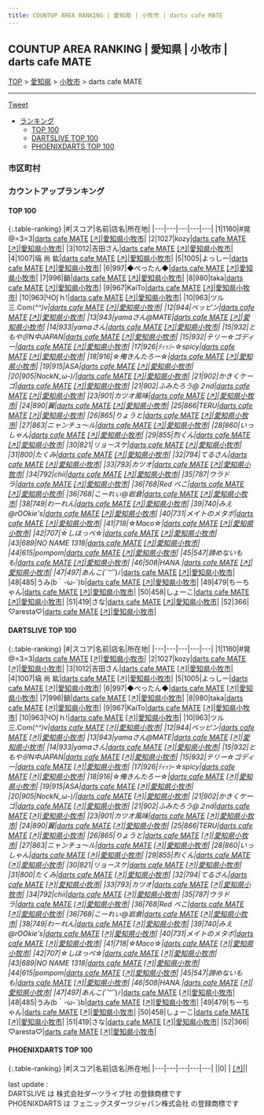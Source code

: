 ```yaml
---
title: COUNTUP AREA RANKING | 愛知県 | 小牧市 | darts cafe MATE
---
```

## COUNTUP AREA RANKING | 愛知県 | 小牧市 | darts cafe MATE

[TOP](/darts/rank/) > [愛知県](/darts/rank/愛知県/) > [小牧市](/darts/rank/愛知県/小牧市/) > darts cafe MATE

___

<a href="https://twitter.com/share?ref_src=twsrc%5Etfw" data-text="COUNTUP AREA RANKING | 愛知県小牧市darts cafe MATE" class="twitter-share-button" data-hashtags="DARTSLIVE,PHOENIXDARTS,darts,ダーツ" data-show-count="false">Tweet</a>

* [ランキング](#カウントアップランキング)
    * [TOP 100](#top-100)
    * [DARTSLIVE TOP 100](#dartslive-top-100)
    * [PHOENIXDARTS TOP 100](#phoenixdarts-top-100)

### 市区町村

<ul>

</ul>

### カウントアップランキング

#### TOP 100



{:.table-ranking}
|#|スコア|名前|店名|所在地|
|---|---|---|---|---|
|1|1160|<span class="rank-name-dl">#晃@=3=3</span>|<a href="/darts/rank/shops/99f156a307a7986e5f9f3321c1147265.html">darts cafe MATE</a> <a href="https://search.dartslive.com/jp/shop/99f156a307a7986e5f9f3321c1147265">[↗]</a>|<a href="/darts/rank/愛知県/小牧市">愛知県小牧市</a>|
|2|1027|<span class="rank-name-dl">kozy</span>|<a href="/darts/rank/shops/99f156a307a7986e5f9f3321c1147265.html">darts cafe MATE</a> <a href="https://search.dartslive.com/jp/shop/99f156a307a7986e5f9f3321c1147265">[↗]</a>|<a href="/darts/rank/愛知県/小牧市">愛知県小牧市</a>|
|3|1012|<span class="rank-name-dl">吉田さん</span>|<a href="/darts/rank/shops/99f156a307a7986e5f9f3321c1147265.html">darts cafe MATE</a> <a href="https://search.dartslive.com/jp/shop/99f156a307a7986e5f9f3321c1147265">[↗]</a>|<a href="/darts/rank/愛知県/小牧市">愛知県小牧市</a>|
|4|1007|<span class="rank-name-dl">塙 尚 紘</span>|<a href="/darts/rank/shops/99f156a307a7986e5f9f3321c1147265.html">darts cafe MATE</a> <a href="https://search.dartslive.com/jp/shop/99f156a307a7986e5f9f3321c1147265">[↗]</a>|<a href="/darts/rank/愛知県/小牧市">愛知県小牧市</a>|
|5|1005|<span class="rank-name-dl">よっしー</span>|<a href="/darts/rank/shops/99f156a307a7986e5f9f3321c1147265.html">darts cafe MATE</a> <a href="https://search.dartslive.com/jp/shop/99f156a307a7986e5f9f3321c1147265">[↗]</a>|<a href="/darts/rank/愛知県/小牧市">愛知県小牧市</a>|
|6|997|<span class="rank-name-dl">◆ぺったん◆</span>|<a href="/darts/rank/shops/99f156a307a7986e5f9f3321c1147265.html">darts cafe MATE</a> <a href="https://search.dartslive.com/jp/shop/99f156a307a7986e5f9f3321c1147265">[↗]</a>|<a href="/darts/rank/愛知県/小牧市">愛知県小牧市</a>|
|7|996|<span class="rank-name-dl">鍋</span>|<a href="/darts/rank/shops/99f156a307a7986e5f9f3321c1147265.html">darts cafe MATE</a> <a href="https://search.dartslive.com/jp/shop/99f156a307a7986e5f9f3321c1147265">[↗]</a>|<a href="/darts/rank/愛知県/小牧市">愛知県小牧市</a>|
|8|980|<span class="rank-name-dl">taka</span>|<a href="/darts/rank/shops/99f156a307a7986e5f9f3321c1147265.html">darts cafe MATE</a> <a href="https://search.dartslive.com/jp/shop/99f156a307a7986e5f9f3321c1147265">[↗]</a>|<a href="/darts/rank/愛知県/小牧市">愛知県小牧市</a>|
|9|967|<span class="rank-name-dl">KaiTo</span>|<a href="/darts/rank/shops/99f156a307a7986e5f9f3321c1147265.html">darts cafe MATE</a> <a href="https://search.dartslive.com/jp/shop/99f156a307a7986e5f9f3321c1147265">[↗]</a>|<a href="/darts/rank/愛知県/小牧市">愛知県小牧市</a>|
|10|963|<span class="rank-name-dl">ЧΟ∫ｈ!</span>|<a href="/darts/rank/shops/99f156a307a7986e5f9f3321c1147265.html">darts cafe MATE</a> <a href="https://search.dartslive.com/jp/shop/99f156a307a7986e5f9f3321c1147265">[↗]</a>|<a href="/darts/rank/愛知県/小牧市">愛知県小牧市</a>|
|10|963|<span class="rank-name-dl">ツル三.Com(*^^)v</span>|<a href="/darts/rank/shops/99f156a307a7986e5f9f3321c1147265.html">darts cafe MATE</a> <a href="https://search.dartslive.com/jp/shop/99f156a307a7986e5f9f3321c1147265">[↗]</a>|<a href="/darts/rank/愛知県/小牧市">愛知県小牧市</a>|
|12|944|<span class="rank-name-dl">ベッピン</span>|<a href="/darts/rank/shops/99f156a307a7986e5f9f3321c1147265.html">darts cafe MATE</a> <a href="https://search.dartslive.com/jp/shop/99f156a307a7986e5f9f3321c1147265">[↗]</a>|<a href="/darts/rank/愛知県/小牧市">愛知県小牧市</a>|
|13|943|<span class="rank-name-dl">yamaさん@MATE</span>|<a href="/darts/rank/shops/99f156a307a7986e5f9f3321c1147265.html">darts cafe MATE</a> <a href="https://search.dartslive.com/jp/shop/99f156a307a7986e5f9f3321c1147265">[↗]</a>|<a href="/darts/rank/愛知県/小牧市">愛知県小牧市</a>|
|14|933|<span class="rank-name-dl">yamaさん</span>|<a href="/darts/rank/shops/99f156a307a7986e5f9f3321c1147265.html">darts cafe MATE</a> <a href="https://search.dartslive.com/jp/shop/99f156a307a7986e5f9f3321c1147265">[↗]</a>|<a href="/darts/rank/愛知県/小牧市">愛知県小牧市</a>|
|15|932|<span class="rank-name-dl">ともや＠N中JAPAN</span>|<a href="/darts/rank/shops/99f156a307a7986e5f9f3321c1147265.html">darts cafe MATE</a> <a href="https://search.dartslive.com/jp/shop/99f156a307a7986e5f9f3321c1147265">[↗]</a>|<a href="/darts/rank/愛知県/小牧市">愛知県小牧市</a>|
|15|932|<span class="rank-name-dl">テリー☆ゴディー</span>|<a href="/darts/rank/shops/99f156a307a7986e5f9f3321c1147265.html">darts cafe MATE</a> <a href="https://search.dartslive.com/jp/shop/99f156a307a7986e5f9f3321c1147265">[↗]</a>|<a href="/darts/rank/愛知県/小牧市">愛知県小牧市</a>|
|17|926|<span class="rank-name-dl">ﾃｨｯｼ-☆spicy</span>|<a href="/darts/rank/shops/99f156a307a7986e5f9f3321c1147265.html">darts cafe MATE</a> <a href="https://search.dartslive.com/jp/shop/99f156a307a7986e5f9f3321c1147265">[↗]</a>|<a href="/darts/rank/愛知県/小牧市">愛知県小牧市</a>|
|18|916|<span class="rank-name-dl">☆俺きんたろー☆</span>|<a href="/darts/rank/shops/99f156a307a7986e5f9f3321c1147265.html">darts cafe MATE</a> <a href="https://search.dartslive.com/jp/shop/99f156a307a7986e5f9f3321c1147265">[↗]</a>|<a href="/darts/rank/愛知県/小牧市">愛知県小牧市</a>|
|19|915|<span class="rank-name-dl">ASA</span>|<a href="/darts/rank/shops/99f156a307a7986e5f9f3321c1147265.html">darts cafe MATE</a> <a href="https://search.dartslive.com/jp/shop/99f156a307a7986e5f9f3321c1147265">[↗]</a>|<a href="/darts/rank/愛知県/小牧市">愛知県小牧市</a>|
|20|905|<span class="rank-name-dl">NockN_*ω-)/</span>|<a href="/darts/rank/shops/99f156a307a7986e5f9f3321c1147265.html">darts cafe MATE</a> <a href="https://search.dartslive.com/jp/shop/99f156a307a7986e5f9f3321c1147265">[↗]</a>|<a href="/darts/rank/愛知県/小牧市">愛知県小牧市</a>|
|21|902|<span class="rank-name-dl">かきくケーゴ</span>|<a href="/darts/rank/shops/99f156a307a7986e5f9f3321c1147265.html">darts cafe MATE</a> <a href="https://search.dartslive.com/jp/shop/99f156a307a7986e5f9f3321c1147265">[↗]</a>|<a href="/darts/rank/愛知県/小牧市">愛知県小牧市</a>|
|21|902|<span class="rank-name-dl">ふみたろう@２nd</span>|<a href="/darts/rank/shops/99f156a307a7986e5f9f3321c1147265.html">darts cafe MATE</a> <a href="https://search.dartslive.com/jp/shop/99f156a307a7986e5f9f3321c1147265">[↗]</a>|<a href="/darts/rank/愛知県/小牧市">愛知県小牧市</a>|
|23|901|<span class="rank-name-dl">カツオ風味</span>|<a href="/darts/rank/shops/99f156a307a7986e5f9f3321c1147265.html">darts cafe MATE</a> <a href="https://search.dartslive.com/jp/shop/99f156a307a7986e5f9f3321c1147265">[↗]</a>|<a href="/darts/rank/愛知県/小牧市">愛知県小牧市</a>|
|24|890|<span class="rank-name-dl">翼</span>|<a href="/darts/rank/shops/99f156a307a7986e5f9f3321c1147265.html">darts cafe MATE</a> <a href="https://search.dartslive.com/jp/shop/99f156a307a7986e5f9f3321c1147265">[↗]</a>|<a href="/darts/rank/愛知県/小牧市">愛知県小牧市</a>|
|25|866|<span class="rank-name-dl">TERU</span>|<a href="/darts/rank/shops/99f156a307a7986e5f9f3321c1147265.html">darts cafe MATE</a> <a href="https://search.dartslive.com/jp/shop/99f156a307a7986e5f9f3321c1147265">[↗]</a>|<a href="/darts/rank/愛知県/小牧市">愛知県小牧市</a>|
|26|865|<span class="rank-name-dl">りょうと</span>|<a href="/darts/rank/shops/99f156a307a7986e5f9f3321c1147265.html">darts cafe MATE</a> <a href="https://search.dartslive.com/jp/shop/99f156a307a7986e5f9f3321c1147265">[↗]</a>|<a href="/darts/rank/愛知県/小牧市">愛知県小牧市</a>|
|27|863|<span class="rank-name-dl">ニャンチュ〜ル</span>|<a href="/darts/rank/shops/99f156a307a7986e5f9f3321c1147265.html">darts cafe MATE</a> <a href="https://search.dartslive.com/jp/shop/99f156a307a7986e5f9f3321c1147265">[↗]</a>|<a href="/darts/rank/愛知県/小牧市">愛知県小牧市</a>|
|28|860|<span class="rank-name-dl">いっしゃん</span>|<a href="/darts/rank/shops/99f156a307a7986e5f9f3321c1147265.html">darts cafe MATE</a> <a href="https://search.dartslive.com/jp/shop/99f156a307a7986e5f9f3321c1147265">[↗]</a>|<a href="/darts/rank/愛知県/小牧市">愛知県小牧市</a>|
|29|855|<span class="rank-name-dl">烈くん</span>|<a href="/darts/rank/shops/99f156a307a7986e5f9f3321c1147265.html">darts cafe MATE</a> <a href="https://search.dartslive.com/jp/shop/99f156a307a7986e5f9f3321c1147265">[↗]</a>|<a href="/darts/rank/愛知県/小牧市">愛知県小牧市</a>|
|30|821|<span class="rank-name-dl">リョースケ</span>|<a href="/darts/rank/shops/99f156a307a7986e5f9f3321c1147265.html">darts cafe MATE</a> <a href="https://search.dartslive.com/jp/shop/99f156a307a7986e5f9f3321c1147265">[↗]</a>|<a href="/darts/rank/愛知県/小牧市">愛知県小牧市</a>|
|31|800|<span class="rank-name-dl">たくみ</span>|<a href="/darts/rank/shops/99f156a307a7986e5f9f3321c1147265.html">darts cafe MATE</a> <a href="https://search.dartslive.com/jp/shop/99f156a307a7986e5f9f3321c1147265">[↗]</a>|<a href="/darts/rank/愛知県/小牧市">愛知県小牧市</a>|
|32|794|<span class="rank-name-dl">てるさん</span>|<a href="/darts/rank/shops/99f156a307a7986e5f9f3321c1147265.html">darts cafe MATE</a> <a href="https://search.dartslive.com/jp/shop/99f156a307a7986e5f9f3321c1147265">[↗]</a>|<a href="/darts/rank/愛知県/小牧市">愛知県小牧市</a>|
|33|793|<span class="rank-name-dl">カツオ</span>|<a href="/darts/rank/shops/99f156a307a7986e5f9f3321c1147265.html">darts cafe MATE</a> <a href="https://search.dartslive.com/jp/shop/99f156a307a7986e5f9f3321c1147265">[↗]</a>|<a href="/darts/rank/愛知県/小牧市">愛知県小牧市</a>|
|34|792|<span class="rank-name-dl">chii</span>|<a href="/darts/rank/shops/99f156a307a7986e5f9f3321c1147265.html">darts cafe MATE</a> <a href="https://search.dartslive.com/jp/shop/99f156a307a7986e5f9f3321c1147265">[↗]</a>|<a href="/darts/rank/愛知県/小牧市">愛知県小牧市</a>|
|35|787|<span class="rank-name-dl">ウラドラ</span>|<a href="/darts/rank/shops/99f156a307a7986e5f9f3321c1147265.html">darts cafe MATE</a> <a href="https://search.dartslive.com/jp/shop/99f156a307a7986e5f9f3321c1147265">[↗]</a>|<a href="/darts/rank/愛知県/小牧市">愛知県小牧市</a>|
|36|768|<span class="rank-name-dl">Red べこ</span>|<a href="/darts/rank/shops/99f156a307a7986e5f9f3321c1147265.html">darts cafe MATE</a> <a href="https://search.dartslive.com/jp/shop/99f156a307a7986e5f9f3321c1147265">[↗]</a>|<a href="/darts/rank/愛知県/小牧市">愛知県小牧市</a>|
|36|768|<span class="rank-name-dl">こーれぃ@岩倉</span>|<a href="/darts/rank/shops/99f156a307a7986e5f9f3321c1147265.html">darts cafe MATE</a> <a href="https://search.dartslive.com/jp/shop/99f156a307a7986e5f9f3321c1147265">[↗]</a>|<a href="/darts/rank/愛知県/小牧市">愛知県小牧市</a>|
|38|749|<span class="rank-name-dl">わーれん</span>|<a href="/darts/rank/shops/99f156a307a7986e5f9f3321c1147265.html">darts cafe MATE</a> <a href="https://search.dartslive.com/jp/shop/99f156a307a7986e5f9f3321c1147265">[↗]</a>|<a href="/darts/rank/愛知県/小牧市">愛知県小牧市</a>|
|39|740|<span class="rank-name-dl">みえ@rOOkie&#x27;s</span>|<a href="/darts/rank/shops/99f156a307a7986e5f9f3321c1147265.html">darts cafe MATE</a> <a href="https://search.dartslive.com/jp/shop/99f156a307a7986e5f9f3321c1147265">[↗]</a>|<a href="/darts/rank/愛知県/小牧市">愛知県小牧市</a>|
|40|731|<span class="rank-name-dl">メイトのメタボ</span>|<a href="/darts/rank/shops/99f156a307a7986e5f9f3321c1147265.html">darts cafe MATE</a> <a href="https://search.dartslive.com/jp/shop/99f156a307a7986e5f9f3321c1147265">[↗]</a>|<a href="/darts/rank/愛知県/小牧市">愛知県小牧市</a>|
|41|718|<span class="rank-name-dl">☆Maco☆</span>|<a href="/darts/rank/shops/99f156a307a7986e5f9f3321c1147265.html">darts cafe MATE</a> <a href="https://search.dartslive.com/jp/shop/99f156a307a7986e5f9f3321c1147265">[↗]</a>|<a href="/darts/rank/愛知県/小牧市">愛知県小牧市</a>|
|42|707|<span class="rank-name-dl">☆しほっぺ☆</span>|<a href="/darts/rank/shops/99f156a307a7986e5f9f3321c1147265.html">darts cafe MATE</a> <a href="https://search.dartslive.com/jp/shop/99f156a307a7986e5f9f3321c1147265">[↗]</a>|<a href="/darts/rank/愛知県/小牧市">愛知県小牧市</a>|
|43|689|<span class="rank-name-dl">NO NAME 1318</span>|<a href="/darts/rank/shops/99f156a307a7986e5f9f3321c1147265.html">darts cafe MATE</a> <a href="https://search.dartslive.com/jp/shop/99f156a307a7986e5f9f3321c1147265">[↗]</a>|<a href="/darts/rank/愛知県/小牧市">愛知県小牧市</a>|
|44|615|<span class="rank-name-dl">pompom</span>|<a href="/darts/rank/shops/99f156a307a7986e5f9f3321c1147265.html">darts cafe MATE</a> <a href="https://search.dartslive.com/jp/shop/99f156a307a7986e5f9f3321c1147265">[↗]</a>|<a href="/darts/rank/愛知県/小牧市">愛知県小牧市</a>|
|45|547|<span class="rank-name-dl">諦めないもも</span>|<a href="/darts/rank/shops/99f156a307a7986e5f9f3321c1147265.html">darts cafe MATE</a> <a href="https://search.dartslive.com/jp/shop/99f156a307a7986e5f9f3321c1147265">[↗]</a>|<a href="/darts/rank/愛知県/小牧市">愛知県小牧市</a>|
|46|508|<span class="rank-name-dl">HANA.</span>|<a href="/darts/rank/shops/99f156a307a7986e5f9f3321c1147265.html">darts cafe MATE</a> <a href="https://search.dartslive.com/jp/shop/99f156a307a7986e5f9f3321c1147265">[↗]</a>|<a href="/darts/rank/愛知県/小牧市">愛知県小牧市</a>|
|47|497|<span class="rank-name-dl">あんこ(*´︶`*)ﾉ</span>|<a href="/darts/rank/shops/99f156a307a7986e5f9f3321c1147265.html">darts cafe MATE</a> <a href="https://search.dartslive.com/jp/shop/99f156a307a7986e5f9f3321c1147265">[↗]</a>|<a href="/darts/rank/愛知県/小牧市">愛知県小牧市</a>|
|48|485|<span class="rank-name-dl">うみ(b｀-ω-´)b</span>|<a href="/darts/rank/shops/99f156a307a7986e5f9f3321c1147265.html">darts cafe MATE</a> <a href="https://search.dartslive.com/jp/shop/99f156a307a7986e5f9f3321c1147265">[↗]</a>|<a href="/darts/rank/愛知県/小牧市">愛知県小牧市</a>|
|49|479|<span class="rank-name-dl">ちーちゃん</span>|<a href="/darts/rank/shops/99f156a307a7986e5f9f3321c1147265.html">darts cafe MATE</a> <a href="https://search.dartslive.com/jp/shop/99f156a307a7986e5f9f3321c1147265">[↗]</a>|<a href="/darts/rank/愛知県/小牧市">愛知県小牧市</a>|
|50|458|<span class="rank-name-dl">しょーこ</span>|<a href="/darts/rank/shops/99f156a307a7986e5f9f3321c1147265.html">darts cafe MATE</a> <a href="https://search.dartslive.com/jp/shop/99f156a307a7986e5f9f3321c1147265">[↗]</a>|<a href="/darts/rank/愛知県/小牧市">愛知県小牧市</a>|
|51|419|<span class="rank-name-dl">さな</span>|<a href="/darts/rank/shops/99f156a307a7986e5f9f3321c1147265.html">darts cafe MATE</a> <a href="https://search.dartslive.com/jp/shop/99f156a307a7986e5f9f3321c1147265">[↗]</a>|<a href="/darts/rank/愛知県/小牧市">愛知県小牧市</a>|
|52|366|<span class="rank-name-dl">♡aresta♡</span>|<a href="/darts/rank/shops/99f156a307a7986e5f9f3321c1147265.html">darts cafe MATE</a> <a href="https://search.dartslive.com/jp/shop/99f156a307a7986e5f9f3321c1147265">[↗]</a>|<a href="/darts/rank/愛知県/小牧市">愛知県小牧市</a>|


#### DARTSLIVE TOP 100



{:.table-ranking}
|#|スコア|名前|店名|所在地|
|---|---|---|---|---|
|1|1160|<span class="rank-name-dl">#晃@=3=3</span>|<a href="/darts/rank/shops/99f156a307a7986e5f9f3321c1147265.html">darts cafe MATE</a> <a href="https://search.dartslive.com/jp/shop/99f156a307a7986e5f9f3321c1147265">[↗]</a>|<a href="/darts/rank/愛知県/小牧市">愛知県小牧市</a>|
|2|1027|<span class="rank-name-dl">kozy</span>|<a href="/darts/rank/shops/99f156a307a7986e5f9f3321c1147265.html">darts cafe MATE</a> <a href="https://search.dartslive.com/jp/shop/99f156a307a7986e5f9f3321c1147265">[↗]</a>|<a href="/darts/rank/愛知県/小牧市">愛知県小牧市</a>|
|3|1012|<span class="rank-name-dl">吉田さん</span>|<a href="/darts/rank/shops/99f156a307a7986e5f9f3321c1147265.html">darts cafe MATE</a> <a href="https://search.dartslive.com/jp/shop/99f156a307a7986e5f9f3321c1147265">[↗]</a>|<a href="/darts/rank/愛知県/小牧市">愛知県小牧市</a>|
|4|1007|<span class="rank-name-dl">塙 尚 紘</span>|<a href="/darts/rank/shops/99f156a307a7986e5f9f3321c1147265.html">darts cafe MATE</a> <a href="https://search.dartslive.com/jp/shop/99f156a307a7986e5f9f3321c1147265">[↗]</a>|<a href="/darts/rank/愛知県/小牧市">愛知県小牧市</a>|
|5|1005|<span class="rank-name-dl">よっしー</span>|<a href="/darts/rank/shops/99f156a307a7986e5f9f3321c1147265.html">darts cafe MATE</a> <a href="https://search.dartslive.com/jp/shop/99f156a307a7986e5f9f3321c1147265">[↗]</a>|<a href="/darts/rank/愛知県/小牧市">愛知県小牧市</a>|
|6|997|<span class="rank-name-dl">◆ぺったん◆</span>|<a href="/darts/rank/shops/99f156a307a7986e5f9f3321c1147265.html">darts cafe MATE</a> <a href="https://search.dartslive.com/jp/shop/99f156a307a7986e5f9f3321c1147265">[↗]</a>|<a href="/darts/rank/愛知県/小牧市">愛知県小牧市</a>|
|7|996|<span class="rank-name-dl">鍋</span>|<a href="/darts/rank/shops/99f156a307a7986e5f9f3321c1147265.html">darts cafe MATE</a> <a href="https://search.dartslive.com/jp/shop/99f156a307a7986e5f9f3321c1147265">[↗]</a>|<a href="/darts/rank/愛知県/小牧市">愛知県小牧市</a>|
|8|980|<span class="rank-name-dl">taka</span>|<a href="/darts/rank/shops/99f156a307a7986e5f9f3321c1147265.html">darts cafe MATE</a> <a href="https://search.dartslive.com/jp/shop/99f156a307a7986e5f9f3321c1147265">[↗]</a>|<a href="/darts/rank/愛知県/小牧市">愛知県小牧市</a>|
|9|967|<span class="rank-name-dl">KaiTo</span>|<a href="/darts/rank/shops/99f156a307a7986e5f9f3321c1147265.html">darts cafe MATE</a> <a href="https://search.dartslive.com/jp/shop/99f156a307a7986e5f9f3321c1147265">[↗]</a>|<a href="/darts/rank/愛知県/小牧市">愛知県小牧市</a>|
|10|963|<span class="rank-name-dl">ЧΟ∫ｈ!</span>|<a href="/darts/rank/shops/99f156a307a7986e5f9f3321c1147265.html">darts cafe MATE</a> <a href="https://search.dartslive.com/jp/shop/99f156a307a7986e5f9f3321c1147265">[↗]</a>|<a href="/darts/rank/愛知県/小牧市">愛知県小牧市</a>|
|10|963|<span class="rank-name-dl">ツル三.Com(*^^)v</span>|<a href="/darts/rank/shops/99f156a307a7986e5f9f3321c1147265.html">darts cafe MATE</a> <a href="https://search.dartslive.com/jp/shop/99f156a307a7986e5f9f3321c1147265">[↗]</a>|<a href="/darts/rank/愛知県/小牧市">愛知県小牧市</a>|
|12|944|<span class="rank-name-dl">ベッピン</span>|<a href="/darts/rank/shops/99f156a307a7986e5f9f3321c1147265.html">darts cafe MATE</a> <a href="https://search.dartslive.com/jp/shop/99f156a307a7986e5f9f3321c1147265">[↗]</a>|<a href="/darts/rank/愛知県/小牧市">愛知県小牧市</a>|
|13|943|<span class="rank-name-dl">yamaさん@MATE</span>|<a href="/darts/rank/shops/99f156a307a7986e5f9f3321c1147265.html">darts cafe MATE</a> <a href="https://search.dartslive.com/jp/shop/99f156a307a7986e5f9f3321c1147265">[↗]</a>|<a href="/darts/rank/愛知県/小牧市">愛知県小牧市</a>|
|14|933|<span class="rank-name-dl">yamaさん</span>|<a href="/darts/rank/shops/99f156a307a7986e5f9f3321c1147265.html">darts cafe MATE</a> <a href="https://search.dartslive.com/jp/shop/99f156a307a7986e5f9f3321c1147265">[↗]</a>|<a href="/darts/rank/愛知県/小牧市">愛知県小牧市</a>|
|15|932|<span class="rank-name-dl">ともや＠N中JAPAN</span>|<a href="/darts/rank/shops/99f156a307a7986e5f9f3321c1147265.html">darts cafe MATE</a> <a href="https://search.dartslive.com/jp/shop/99f156a307a7986e5f9f3321c1147265">[↗]</a>|<a href="/darts/rank/愛知県/小牧市">愛知県小牧市</a>|
|15|932|<span class="rank-name-dl">テリー☆ゴディー</span>|<a href="/darts/rank/shops/99f156a307a7986e5f9f3321c1147265.html">darts cafe MATE</a> <a href="https://search.dartslive.com/jp/shop/99f156a307a7986e5f9f3321c1147265">[↗]</a>|<a href="/darts/rank/愛知県/小牧市">愛知県小牧市</a>|
|17|926|<span class="rank-name-dl">ﾃｨｯｼ-☆spicy</span>|<a href="/darts/rank/shops/99f156a307a7986e5f9f3321c1147265.html">darts cafe MATE</a> <a href="https://search.dartslive.com/jp/shop/99f156a307a7986e5f9f3321c1147265">[↗]</a>|<a href="/darts/rank/愛知県/小牧市">愛知県小牧市</a>|
|18|916|<span class="rank-name-dl">☆俺きんたろー☆</span>|<a href="/darts/rank/shops/99f156a307a7986e5f9f3321c1147265.html">darts cafe MATE</a> <a href="https://search.dartslive.com/jp/shop/99f156a307a7986e5f9f3321c1147265">[↗]</a>|<a href="/darts/rank/愛知県/小牧市">愛知県小牧市</a>|
|19|915|<span class="rank-name-dl">ASA</span>|<a href="/darts/rank/shops/99f156a307a7986e5f9f3321c1147265.html">darts cafe MATE</a> <a href="https://search.dartslive.com/jp/shop/99f156a307a7986e5f9f3321c1147265">[↗]</a>|<a href="/darts/rank/愛知県/小牧市">愛知県小牧市</a>|
|20|905|<span class="rank-name-dl">NockN_*ω-)/</span>|<a href="/darts/rank/shops/99f156a307a7986e5f9f3321c1147265.html">darts cafe MATE</a> <a href="https://search.dartslive.com/jp/shop/99f156a307a7986e5f9f3321c1147265">[↗]</a>|<a href="/darts/rank/愛知県/小牧市">愛知県小牧市</a>|
|21|902|<span class="rank-name-dl">かきくケーゴ</span>|<a href="/darts/rank/shops/99f156a307a7986e5f9f3321c1147265.html">darts cafe MATE</a> <a href="https://search.dartslive.com/jp/shop/99f156a307a7986e5f9f3321c1147265">[↗]</a>|<a href="/darts/rank/愛知県/小牧市">愛知県小牧市</a>|
|21|902|<span class="rank-name-dl">ふみたろう@２nd</span>|<a href="/darts/rank/shops/99f156a307a7986e5f9f3321c1147265.html">darts cafe MATE</a> <a href="https://search.dartslive.com/jp/shop/99f156a307a7986e5f9f3321c1147265">[↗]</a>|<a href="/darts/rank/愛知県/小牧市">愛知県小牧市</a>|
|23|901|<span class="rank-name-dl">カツオ風味</span>|<a href="/darts/rank/shops/99f156a307a7986e5f9f3321c1147265.html">darts cafe MATE</a> <a href="https://search.dartslive.com/jp/shop/99f156a307a7986e5f9f3321c1147265">[↗]</a>|<a href="/darts/rank/愛知県/小牧市">愛知県小牧市</a>|
|24|890|<span class="rank-name-dl">翼</span>|<a href="/darts/rank/shops/99f156a307a7986e5f9f3321c1147265.html">darts cafe MATE</a> <a href="https://search.dartslive.com/jp/shop/99f156a307a7986e5f9f3321c1147265">[↗]</a>|<a href="/darts/rank/愛知県/小牧市">愛知県小牧市</a>|
|25|866|<span class="rank-name-dl">TERU</span>|<a href="/darts/rank/shops/99f156a307a7986e5f9f3321c1147265.html">darts cafe MATE</a> <a href="https://search.dartslive.com/jp/shop/99f156a307a7986e5f9f3321c1147265">[↗]</a>|<a href="/darts/rank/愛知県/小牧市">愛知県小牧市</a>|
|26|865|<span class="rank-name-dl">りょうと</span>|<a href="/darts/rank/shops/99f156a307a7986e5f9f3321c1147265.html">darts cafe MATE</a> <a href="https://search.dartslive.com/jp/shop/99f156a307a7986e5f9f3321c1147265">[↗]</a>|<a href="/darts/rank/愛知県/小牧市">愛知県小牧市</a>|
|27|863|<span class="rank-name-dl">ニャンチュ〜ル</span>|<a href="/darts/rank/shops/99f156a307a7986e5f9f3321c1147265.html">darts cafe MATE</a> <a href="https://search.dartslive.com/jp/shop/99f156a307a7986e5f9f3321c1147265">[↗]</a>|<a href="/darts/rank/愛知県/小牧市">愛知県小牧市</a>|
|28|860|<span class="rank-name-dl">いっしゃん</span>|<a href="/darts/rank/shops/99f156a307a7986e5f9f3321c1147265.html">darts cafe MATE</a> <a href="https://search.dartslive.com/jp/shop/99f156a307a7986e5f9f3321c1147265">[↗]</a>|<a href="/darts/rank/愛知県/小牧市">愛知県小牧市</a>|
|29|855|<span class="rank-name-dl">烈くん</span>|<a href="/darts/rank/shops/99f156a307a7986e5f9f3321c1147265.html">darts cafe MATE</a> <a href="https://search.dartslive.com/jp/shop/99f156a307a7986e5f9f3321c1147265">[↗]</a>|<a href="/darts/rank/愛知県/小牧市">愛知県小牧市</a>|
|30|821|<span class="rank-name-dl">リョースケ</span>|<a href="/darts/rank/shops/99f156a307a7986e5f9f3321c1147265.html">darts cafe MATE</a> <a href="https://search.dartslive.com/jp/shop/99f156a307a7986e5f9f3321c1147265">[↗]</a>|<a href="/darts/rank/愛知県/小牧市">愛知県小牧市</a>|
|31|800|<span class="rank-name-dl">たくみ</span>|<a href="/darts/rank/shops/99f156a307a7986e5f9f3321c1147265.html">darts cafe MATE</a> <a href="https://search.dartslive.com/jp/shop/99f156a307a7986e5f9f3321c1147265">[↗]</a>|<a href="/darts/rank/愛知県/小牧市">愛知県小牧市</a>|
|32|794|<span class="rank-name-dl">てるさん</span>|<a href="/darts/rank/shops/99f156a307a7986e5f9f3321c1147265.html">darts cafe MATE</a> <a href="https://search.dartslive.com/jp/shop/99f156a307a7986e5f9f3321c1147265">[↗]</a>|<a href="/darts/rank/愛知県/小牧市">愛知県小牧市</a>|
|33|793|<span class="rank-name-dl">カツオ</span>|<a href="/darts/rank/shops/99f156a307a7986e5f9f3321c1147265.html">darts cafe MATE</a> <a href="https://search.dartslive.com/jp/shop/99f156a307a7986e5f9f3321c1147265">[↗]</a>|<a href="/darts/rank/愛知県/小牧市">愛知県小牧市</a>|
|34|792|<span class="rank-name-dl">chii</span>|<a href="/darts/rank/shops/99f156a307a7986e5f9f3321c1147265.html">darts cafe MATE</a> <a href="https://search.dartslive.com/jp/shop/99f156a307a7986e5f9f3321c1147265">[↗]</a>|<a href="/darts/rank/愛知県/小牧市">愛知県小牧市</a>|
|35|787|<span class="rank-name-dl">ウラドラ</span>|<a href="/darts/rank/shops/99f156a307a7986e5f9f3321c1147265.html">darts cafe MATE</a> <a href="https://search.dartslive.com/jp/shop/99f156a307a7986e5f9f3321c1147265">[↗]</a>|<a href="/darts/rank/愛知県/小牧市">愛知県小牧市</a>|
|36|768|<span class="rank-name-dl">Red べこ</span>|<a href="/darts/rank/shops/99f156a307a7986e5f9f3321c1147265.html">darts cafe MATE</a> <a href="https://search.dartslive.com/jp/shop/99f156a307a7986e5f9f3321c1147265">[↗]</a>|<a href="/darts/rank/愛知県/小牧市">愛知県小牧市</a>|
|36|768|<span class="rank-name-dl">こーれぃ@岩倉</span>|<a href="/darts/rank/shops/99f156a307a7986e5f9f3321c1147265.html">darts cafe MATE</a> <a href="https://search.dartslive.com/jp/shop/99f156a307a7986e5f9f3321c1147265">[↗]</a>|<a href="/darts/rank/愛知県/小牧市">愛知県小牧市</a>|
|38|749|<span class="rank-name-dl">わーれん</span>|<a href="/darts/rank/shops/99f156a307a7986e5f9f3321c1147265.html">darts cafe MATE</a> <a href="https://search.dartslive.com/jp/shop/99f156a307a7986e5f9f3321c1147265">[↗]</a>|<a href="/darts/rank/愛知県/小牧市">愛知県小牧市</a>|
|39|740|<span class="rank-name-dl">みえ@rOOkie&#x27;s</span>|<a href="/darts/rank/shops/99f156a307a7986e5f9f3321c1147265.html">darts cafe MATE</a> <a href="https://search.dartslive.com/jp/shop/99f156a307a7986e5f9f3321c1147265">[↗]</a>|<a href="/darts/rank/愛知県/小牧市">愛知県小牧市</a>|
|40|731|<span class="rank-name-dl">メイトのメタボ</span>|<a href="/darts/rank/shops/99f156a307a7986e5f9f3321c1147265.html">darts cafe MATE</a> <a href="https://search.dartslive.com/jp/shop/99f156a307a7986e5f9f3321c1147265">[↗]</a>|<a href="/darts/rank/愛知県/小牧市">愛知県小牧市</a>|
|41|718|<span class="rank-name-dl">☆Maco☆</span>|<a href="/darts/rank/shops/99f156a307a7986e5f9f3321c1147265.html">darts cafe MATE</a> <a href="https://search.dartslive.com/jp/shop/99f156a307a7986e5f9f3321c1147265">[↗]</a>|<a href="/darts/rank/愛知県/小牧市">愛知県小牧市</a>|
|42|707|<span class="rank-name-dl">☆しほっぺ☆</span>|<a href="/darts/rank/shops/99f156a307a7986e5f9f3321c1147265.html">darts cafe MATE</a> <a href="https://search.dartslive.com/jp/shop/99f156a307a7986e5f9f3321c1147265">[↗]</a>|<a href="/darts/rank/愛知県/小牧市">愛知県小牧市</a>|
|43|689|<span class="rank-name-dl">NO NAME 1318</span>|<a href="/darts/rank/shops/99f156a307a7986e5f9f3321c1147265.html">darts cafe MATE</a> <a href="https://search.dartslive.com/jp/shop/99f156a307a7986e5f9f3321c1147265">[↗]</a>|<a href="/darts/rank/愛知県/小牧市">愛知県小牧市</a>|
|44|615|<span class="rank-name-dl">pompom</span>|<a href="/darts/rank/shops/99f156a307a7986e5f9f3321c1147265.html">darts cafe MATE</a> <a href="https://search.dartslive.com/jp/shop/99f156a307a7986e5f9f3321c1147265">[↗]</a>|<a href="/darts/rank/愛知県/小牧市">愛知県小牧市</a>|
|45|547|<span class="rank-name-dl">諦めないもも</span>|<a href="/darts/rank/shops/99f156a307a7986e5f9f3321c1147265.html">darts cafe MATE</a> <a href="https://search.dartslive.com/jp/shop/99f156a307a7986e5f9f3321c1147265">[↗]</a>|<a href="/darts/rank/愛知県/小牧市">愛知県小牧市</a>|
|46|508|<span class="rank-name-dl">HANA.</span>|<a href="/darts/rank/shops/99f156a307a7986e5f9f3321c1147265.html">darts cafe MATE</a> <a href="https://search.dartslive.com/jp/shop/99f156a307a7986e5f9f3321c1147265">[↗]</a>|<a href="/darts/rank/愛知県/小牧市">愛知県小牧市</a>|
|47|497|<span class="rank-name-dl">あんこ(*´︶`*)ﾉ</span>|<a href="/darts/rank/shops/99f156a307a7986e5f9f3321c1147265.html">darts cafe MATE</a> <a href="https://search.dartslive.com/jp/shop/99f156a307a7986e5f9f3321c1147265">[↗]</a>|<a href="/darts/rank/愛知県/小牧市">愛知県小牧市</a>|
|48|485|<span class="rank-name-dl">うみ(b｀-ω-´)b</span>|<a href="/darts/rank/shops/99f156a307a7986e5f9f3321c1147265.html">darts cafe MATE</a> <a href="https://search.dartslive.com/jp/shop/99f156a307a7986e5f9f3321c1147265">[↗]</a>|<a href="/darts/rank/愛知県/小牧市">愛知県小牧市</a>|
|49|479|<span class="rank-name-dl">ちーちゃん</span>|<a href="/darts/rank/shops/99f156a307a7986e5f9f3321c1147265.html">darts cafe MATE</a> <a href="https://search.dartslive.com/jp/shop/99f156a307a7986e5f9f3321c1147265">[↗]</a>|<a href="/darts/rank/愛知県/小牧市">愛知県小牧市</a>|
|50|458|<span class="rank-name-dl">しょーこ</span>|<a href="/darts/rank/shops/99f156a307a7986e5f9f3321c1147265.html">darts cafe MATE</a> <a href="https://search.dartslive.com/jp/shop/99f156a307a7986e5f9f3321c1147265">[↗]</a>|<a href="/darts/rank/愛知県/小牧市">愛知県小牧市</a>|
|51|419|<span class="rank-name-dl">さな</span>|<a href="/darts/rank/shops/99f156a307a7986e5f9f3321c1147265.html">darts cafe MATE</a> <a href="https://search.dartslive.com/jp/shop/99f156a307a7986e5f9f3321c1147265">[↗]</a>|<a href="/darts/rank/愛知県/小牧市">愛知県小牧市</a>|
|52|366|<span class="rank-name-dl">♡aresta♡</span>|<a href="/darts/rank/shops/99f156a307a7986e5f9f3321c1147265.html">darts cafe MATE</a> <a href="https://search.dartslive.com/jp/shop/99f156a307a7986e5f9f3321c1147265">[↗]</a>|<a href="/darts/rank/愛知県/小牧市">愛知県小牧市</a>|


#### PHOENIXDARTS TOP 100



{:.table-ranking}
|#|スコア|名前|店名|所在地|
|---|---|---|---|---|
||0|<span class="rank-name-dl"> </span>|<a href="/darts/rank/shops/.html"></a> <a href="">[↗]</a>|<a href="/darts/rank//"></a>|


<div class="footer border-top border-gray-light mt-5 pt-3 text-right text-gray">
    last update : <span style="font-weight: italic" id="foot_last_modified"></span><br />
    DARTSLIVE は 株式会社ダーツライブ社 の登録商標です<br />
    PHOENIXDARTS は フェニックスダーツジャパン株式会社 の登録商標です<br />
</div>

<script src="https://cdnjs.cloudflare.com/ajax/libs/jquery.tablesorter/2.31.3/js/jquery.tablesorter.min.js" integrity="sha512-qzgd5cYSZcosqpzpn7zF2ZId8f/8CHmFKZ8j7mU4OUXTNRd5g+ZHBPsgKEwoqxCtdQvExE5LprwwPAgoicguNg==" crossorigin="anonymous" referrerpolicy="no-referrer"></script>
<link rel="stylesheet" href="https://cdnjs.cloudflare.com/ajax/libs/jquery.tablesorter/2.31.3/css/theme.default.min.css" integrity="sha512-wghhOJkjQX0Lh3NSWvNKeZ0ZpNn+SPVXX1Qyc9OCaogADktxrBiBdKGDoqVUOyhStvMBmJQ8ZdMHiR3wuEq8+w==" crossorigin="anonymous" referrerpolicy="no-referrer" />
<script>
$(function() {
    $(".table-ranking").tablesorter({sortList:[[0, 0]]});
    $("#foot_last_modified").text(formatDate(new Date(document.lastModified), 'yyyy-MM-dd HH:mm:ss'));
});
</script>

<script async src="https://platform.twitter.com/widgets.js" charset="utf-8"></script>
